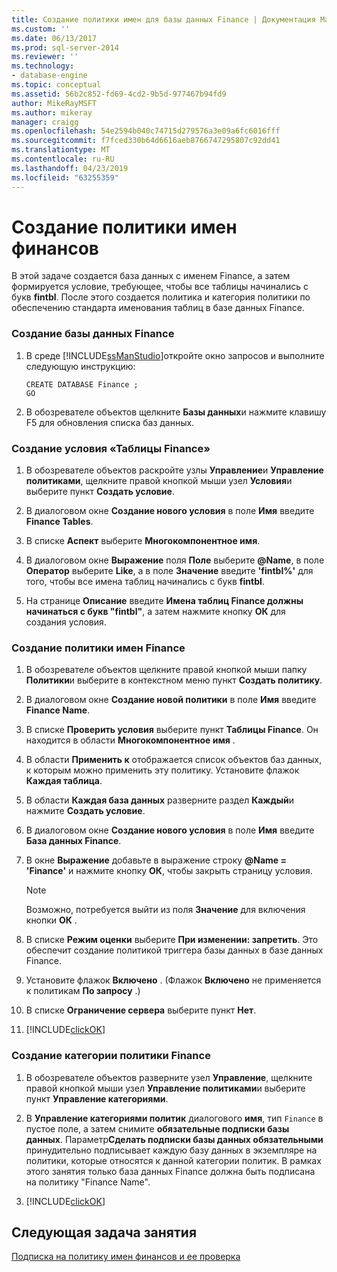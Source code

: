 ```yaml
---
title: Создание политики имен для базы данных Finance | Документация Майкрософт
ms.custom: ''
ms.date: 06/13/2017
ms.prod: sql-server-2014
ms.reviewer: ''
ms.technology:
- database-engine
ms.topic: conceptual
ms.assetid: 56b2c852-fd69-4cd2-9b5d-977467b94fd9
author: MikeRayMSFT
ms.author: mikeray
manager: craigg
ms.openlocfilehash: 54e2594b040c74715d279576a3e09a6fc6016fff
ms.sourcegitcommit: f7fced330b64d6616aeb8766747295807c92dd41
ms.translationtype: MT
ms.contentlocale: ru-RU
ms.lasthandoff: 04/23/2019
ms.locfileid: "63255359"
---
```

# <a name="create-the-finance-name-policy"></a>Создание политики имен финансов
  В этой задаче создается база данных с именем Finance, а затем формируется условие, требующее, чтобы все таблицы начинались с букв **fintbl**. После этого создается политика и категория политики по обеспечению стандарта именования таблиц в базе данных Finance.  
  
### <a name="to-create-the-finance-database"></a>Создание базы данных Finance  
  
1.  В среде [!INCLUDE[ssManStudio](../../includes/ssmanstudio-md.md)]откройте окно запросов и выполните следующую инструкцию:  
  
    ```  
    CREATE DATABASE Finance ;  
    GO  
    ```  
  
2.  В обозревателе объектов щелкните **Базы данных**и нажмите клавишу F5 для обновления списка баз данных.  
  
### <a name="to-create-the-finance-tables-condition"></a>Создание условия «Таблицы Finance»  
  
1.  В обозревателе объектов раскройте узлы **Управление**и **Управление политиками**, щелкните правой кнопкой мыши узел **Условия**и выберите пункт **Создать условие**.  
  
2.  В диалоговом окне **Создание нового условия** в поле **Имя** введите **Finance Tables**.  
  
3.  В списке **Аспект** выберите **Многокомпонентное имя**.  
  
4.  В диалоговом окне **Выражение** поля **Поле** выберите **@Name**, в поле **Оператор** выберите **Like**, а в поле **Значение** введите **'fintbl%'** для того, чтобы все имена таблиц начинались с букв **fintbl**.  
  
5.  На странице **Описание** введите **Имена таблиц Finance должны начинаться с букв "fintbl"**, а затем нажмите кнопку **ОК** для создания условия.  
  
### <a name="to-create-the-finance-name-policy"></a>Создание политики имен Finance  
  
1.  В обозревателе объектов щелкните правой кнопкой мыши папку **Политики**и выберите в контекстном меню пункт **Создать политику**.  
  
2.  В диалоговом окне **Создание новой политики** в поле **Имя** введите **Finance Name**.  
  
3.  В списке **Проверить условия** выберите пункт **Таблицы Finance**. Он находится в области **Многокомпонентное имя** .  
  
4.  В области **Применить к** отображается список объектов баз данных, к которым можно применить эту политику. Установите флажок **Каждая таблица**.  
  
5.  В области **Каждая база данных** разверните раздел **Каждый**и нажмите **Создать условие**.  
  
6.  В диалоговом окне **Создание нового условия** в поле **Имя** введите **База данных Finance**.  
  
7.  В окне **Выражение** добавьте в выражение строку **@Name = 'Finance'** и нажмите кнопку **ОК**, чтобы закрыть страницу условия.  
  
    > [!NOTE]  
    >  Возможно, потребуется выйти из поля **Значение** для включения кнопки **ОК** .  
  
8.  В списке **Режим оценки** выберите **При изменении: запретить**. Это обеспечит создание политикой триггера базы данных в базе данных Finance.  
  
9. Установите флажок **Включено** . (Флажок **Включено** не применяется к политикам **По запросу** .)  
  
10. В списке **Ограничение сервера** выберите пункт **Нет**.  
  
11. [!INCLUDE[clickOK](../../includes/clickok-md.md)]  
  
### <a name="to-create-the-finance-policy-category"></a>Создание категории политики Finance  
  
1.  В обозревателе объектов разверните узел **Управление**, щелкните правой кнопкой мыши узел **Управление политиками**и выберите пункт **Управление категориями**.  
  
2.  В **Управление категориями политик** диалогового **имя**, тип `Finance` в пустое поле, а затем снимите **обязательные подписки базы данных**. Параметр**Сделать подписки базы данных обязательными** принудительно подписывает каждую базу данных в экземпляре на политики, которые относятся к данной категории политик. В рамках этого занятия только база данных Finance должна быть подписана на политику "Finance Name".  
  
3.  [!INCLUDE[clickOK](../../includes/clickok-md.md)]  
  
## <a name="next-task-in-lesson"></a>Следующая задача занятия  
 [Подписка на политику имен финансов и ее проверка](lesson-2-2-subscribe-to-and-check-the-finance-name-policy.md)  
  
  
